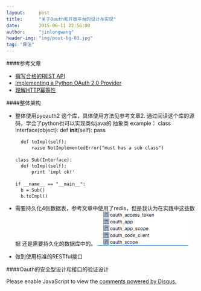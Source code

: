 ```yaml
---
layout:     post
title:      "关于Oauth和开放平台的设计与实现"
date:       2015-06-11 22:56:00
author:     "jinlongwang"
header-img: "img/post-bg-03.jpg"
tag: "算法"
---
```

####参考文章
* [撰写合格的REST API](http://zhuanlan.zhihu.com/prattle/20034107)
* [Implementing a Python OAuth 2.0 Provider](http://tech.shift.com/post/39516330935/implementing-a-python-oauth-2-0-provider-part-1)
* [理解HTTP幂等性](http://www.cnblogs.com/weidagang2046/archive/2011/06/04/idempotence.html)

####整体架构
* 整体使用pyoauth2 这个库，具体使用方法见参考文章2.
  通过阅读这个库的源码，学会了python也可以实现类似java的
  抽象类
  example：
      class Interface(object):
        def __init__(self):
            pass

        def toImpl(self):
            raise NotImplementedError("must has a sub class")

      class Sub(Interface):
        def toImpl(self):
            print 'impl ok!'

      if __name__ == "__main__":
        b = Sub()
        b.toImpl()

* 需要持久化4张数据表，参考文章中使用了redis，但是我认为在实践中这些数据
  还是需要持久化的数据库中的。
  ![image](/img/table.png)

* 做到使用标准的RESTful接口

####Oauth的安全型设计和接口的验证设计  


<div id="disqus_thread"></div>
<script type="text/javascript">
    /* * * CONFIGURATION VARIABLES * * */
    var disqus_shortname = 'jinlongwang';

    /* * * DON'T EDIT BELOW THIS LINE * * */
    (function() {
        var dsq = document.createElement('script'); dsq.type = 'text/javascript'; dsq.async = true;
        dsq.src = '//' + disqus_shortname + '.disqus.com/embed.js';
        (document.getElementsByTagName('head')[0] || document.getElementsByTagName('body')[0]).appendChild(dsq);
    })();
</script>
<noscript>Please enable JavaScript to view the <a href="https://disqus.com/?ref_noscript" rel="nofollow">comments powered by Disqus.</a></noscript>
